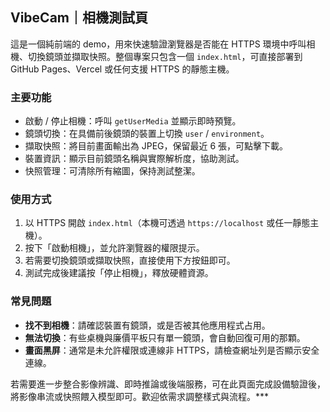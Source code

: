 ## VibeCam｜相機測試頁

這是一個純前端的 demo，用來快速驗證瀏覽器是否能在 HTTPS 環境中呼叫相機、切換鏡頭並擷取快照。整個專案只包含一個 `index.html`，可直接部署到 GitHub Pages、Vercel 或任何支援 HTTPS 的靜態主機。

### 主要功能
- 啟動 / 停止相機：呼叫 `getUserMedia` 並顯示即時預覽。
- 鏡頭切換：在具備前後鏡頭的裝置上切換 `user` / `environment`。
- 擷取快照：將目前畫面輸出為 JPEG，保留最近 6 張，可點擊下載。
- 裝置資訊：顯示目前鏡頭名稱與實際解析度，協助測試。
- 快照管理：可清除所有縮圖，保持測試整潔。

### 使用方式
1. 以 HTTPS 開啟 `index.html`（本機可透過 `https://localhost` 或任一靜態主機）。
2. 按下「啟動相機」，並允許瀏覽器的權限提示。
3. 若需要切換鏡頭或擷取快照，直接使用下方按鈕即可。
4. 測試完成後建議按「停止相機」，釋放硬體資源。

### 常見問題
- **找不到相機**：請確認裝置有鏡頭，或是否被其他應用程式占用。
- **無法切換**：有些桌機與廉價平板只有單一鏡頭，會自動回復可用的那顆。
- **畫面黑屏**：通常是未允許權限或連線非 HTTPS，請檢查網址列是否顯示安全連線。

若需要進一步整合影像辨識、即時推論或後端服務，可在此頁面完成設備驗證後，將影像串流或快照餵入模型即可。歡迎依需求調整樣式與流程。***

